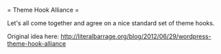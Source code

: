 = Theme Hook Alliance =

Let's all come together and agree on a nice standard set of theme hooks.

Original idea here: http://literalbarrage.org/blog/2012/06/29/wordpress-theme-hook-alliance
